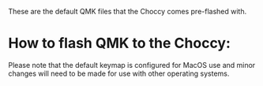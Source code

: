 These are the default QMK files that the Choccy comes pre-flashed with. 

# How to flash QMK to the Choccy:

Please note that the default keymap is configured for MacOS use and minor changes will need to be made for use with other operating systems.
